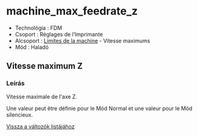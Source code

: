 # machine\_max\_feedrate\_z

* Technológia : FDM
* Csoport : Réglages de l’Imprimante
* Alcsoport : [Limites de la machine](../../beallitasok/printer_settings.md#limites-de-la-machine) - Vitesse maximums
* Mód : Haladó

## Vitesse maximum Z

### Leírás

Vitesse maximale de l'axe Z.

Une valeur peut être définie pour le Mód Normal et une valeur pour le Mód silencieux.

[Vissza a változók listájához](../../variable_list)

